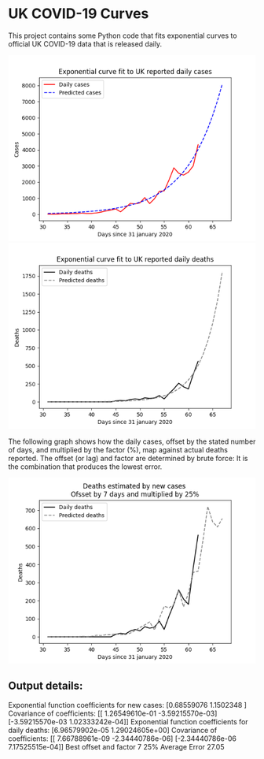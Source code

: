 # UK COVID-19 Curves

This project contains some Python code that fits exponential curves to
official UK COVID-19 data that is released daily.

![Graph of actual cases and exponential curve](cases.png)
![Graph of actual cases and exponential deaths](deaths.png)

The following graph shows how the daily cases, offset by the stated number of days,
and  multiplied by the factor (%), map against actual deaths reported.
The offset (or lag) and factor are determined by brute force:
It is the combination that produces the lowest error.

![Graph of predicted deaths based on earlier new cases](cases-deaths.png)

Output details:
---------------
Exponential function coefficients for new cases:
[0.68559076 1.1502348 ]
Covariance of coefficients:
[[ 1.26549610e-01 -3.59215570e-03]
 [-3.59215570e-03  1.02333242e-04]]
Exponential function coefficients for daily deaths:
[6.96579902e-05 1.29024605e+00]
Covariance of coefficients:
[[ 7.66788961e-09 -2.34440786e-06]
 [-2.34440786e-06  7.17525515e-04]]
Best offset and factor
7 25%
Average Error
27.05

